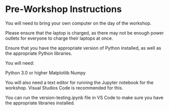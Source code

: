 # Pre-Workshop Instructions

You will need to bring your own computer on the day of the workshop. 

Please ensure that the laptop is charged, as there may not be enough power outlets for everyone to charge their laptops at once.

Ensure that you have the appropriate version of Python installed, as well as the appropriate Python libraries.

You will need:

Python 3.0 or higher
Matplotlib
Numpy

You will also need a text editor for running the Jupyter notebook for the workshop. Visual Studios Code is recommended for this. 

You can run the version-testing.ipynb file in VS Code to make sure you have the appropriate libraries installed.
 
